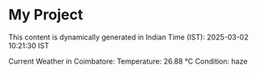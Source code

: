 # My Project

This content is dynamically generated in Indian Time (IST): 2025-03-02 10:21:30 IST


Current Weather in Coimbatore:
Temperature: 26.88 °C
Condition: haze
